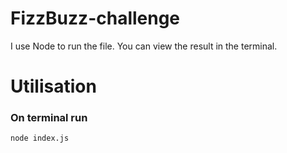 # FizzBuzz-challenge
I use Node to run the file.
You can view the result in the terminal.

# Utilisation
### On terminal run
```
node index.js
```
